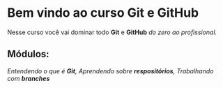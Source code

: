 # Bem vindo ao curso Git e GitHub
Nesse curso você vai dominar todo **Git** e **GitHub** _do zero ao profissional._

## Módulos:
_Entendendo o que é **Git**, 
Aprendendo sobre **respositórios**, 
Trabalhando com **branches**_
